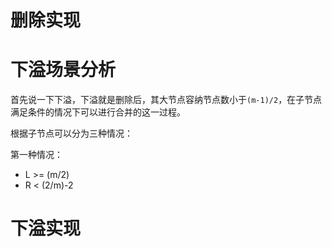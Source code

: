 
# 删除实现

# 下溢场景分析
首先说一下下溢，下溢就是删除后，其大节点容纳节点数小于`(m-1)/2`，在子节点满足条件的情况下可以进行合并的这一过程。

根据子节点可以分为三种情况：

第一种情况：
- L >= (m/2)
- R < (2/m)-2



# 下溢实现